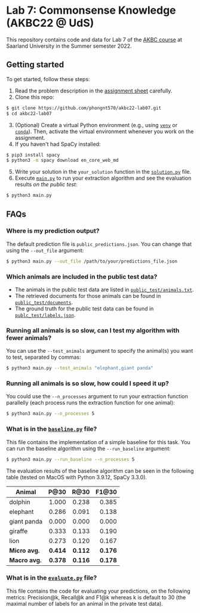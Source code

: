 # Lab 7: Commonsense Knowledge (AKBC22 @ UdS)

This repository contains code and data for Lab 7 of the 
[AKBC course](https://www.mpi-inf.mpg.de/departments/databases-and-information-systems/teaching/ss2022/akbc) 
at
Saarland University in the Summer semester 2022.

## Getting started

To get started, follow these steps:

1. Read the problem description in the
[assignment sheet](https://www.mpi-inf.mpg.de/fileadmin/inf/d5/teaching/ss22_akbc/lab07.pdf)
carefully.
2. Clone this repo:
```bash
$ git clone https://github.com/phongnt570/akbc22-lab07.git
$ cd akbc22-lab07
```
3. (Optional) Create a virtual Python environment (e.g., using 
[``venv``](https://docs.python.org/3/library/venv.html) or 
[``conda``](https://www.anaconda.com/)).
Then, activate the virtual environment whenever you work on the assignment.
4. If you haven't had SpaCy installed:
```bash
$ pip3 install spacy
$ python3 -m spacy download en_core_web_md
```
5. Write your solution in the ``your_solution`` function in the 
[``solution.py``](solution.py) file.
6. Execute [``main.py``](main.py) to run your extraction algorithm and see the
evaluation results _on the public test_:
```bash
$ python3 main.py
```

## FAQs

### Where is my prediction output?

The default prediction file is ``public_predictions.json``. You can change that
using the ``--out_file`` argument:
```bash
$ python3 main.py --out_file /path/to/your/predictions_file.json
```

### Which animals are included in the public test data?

- The animals in the public test data are listed in
[``public_test/animals.txt``](public_test/animals.txt). 
- The retrieved documents for those animals can be found in
[``public_test/documents``](public_test/documents).
- The ground truth for the public test data can be found in
[``publc_test/labels.json``](publc_test/labels.json).

### Running all animals is so slow, can I test my algorithm with fewer animals?

You can use the ``--test_animals`` argument to specify the animal(s) you want to
test, separated by commas:
```bash
$ python3 main.py --test_animals "elephant,giant panda"
```

### Running all animals is so slow, how could I speed it up?

You could use the ``--n_processes`` argument to run your extraction function
parallelly (each process runs the extraction function for one animal):
```bash
$ python3 main.py --n_processes 5
```

### What is in the [``baseline.py``](baseline.py) file?

This file contains the implementation of a simple baseline for this task.
You can run the baseline algorithm using the ``--run_baseline`` argument:
```bash
$ python3 main.py --run_baseline --n_processes 5
```

The evaluation results of the baseline algorithm can be seen in the following
table (tested on MacOS with Python 3.9.12, SpaCy 3.3.0).

| Animal        | P@30   | R@30   | F1@30  |
|---------------|-------:|-------:|-------:|
| dolphin       | 1.000  | 0.238  | 0.385  |
| elephant      | 0.286  | 0.091  | 0.138  |
| giant panda   | 0.000  | 0.000  | 0.000  |
| giraffe        | 0.333  | 0.133  | 0.190  |
| lion          | 0.273  | 0.120  | 0.167  |
| **Micro avg.**| **0.414**  | **0.112**  | **0.176**  |
| **Macro avg.**| **0.378**  | **0.116**  | **0.178**  |

### What is in the [``evaluate.py``](evaluate.py) file?

This file contains the code for evaluating your predictions, on the following
metrics: Precision@k, Recall@k and F1@k whereas k is default to 30 (the maximal
number of labels for an animal in the private test data).